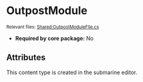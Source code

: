 # OutpostModule

<sub>Relevant files: [Shared:OutpostModuleFIle.cs](https://github.com/Regalis11/Barotrauma/blob/master/Barotrauma/BarotraumaShared/SharedSource/ContentManagement/ContentFile/OutpostModuleFIle.cs)</sub>
- **Required by core package:** No

## Attributes


This content type is created in the submarine editor.